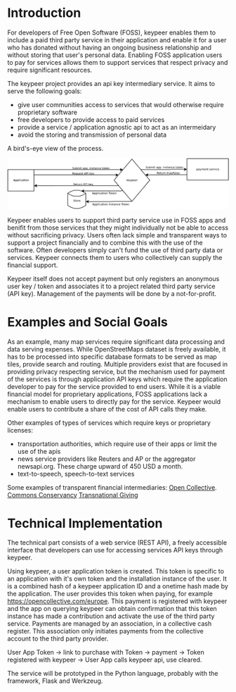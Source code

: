 # Introduction

For developers of Free Open Software (FOSS), keypeer enables them to include a paid third party service in their application and enable it for a user who has donated without having an ongoing business relationship and without storing that user's personal data. Enabling FOSS application users to pay for services allows them to support services that respect privacy and require significant resources.

The keypeer project provides an api key intermediary service. It aims to serve the following goals:

  * give user communities access to services that would otherwise require proprietary software
  * free developers to provide access to paid services
  * provide a service / application agnostic api to act as an intermeidary
  * avoid the storing and transmission of personal data 

A bird's-eye view of the process.

![An overview of the actors and actions involving keypeer](overview.png)

Keypeer enables users to support third party service use in FOSS apps and benifit from those services that they might individually not be able to access without sacrificing privacy. Users often lack simple and transparent ways to support a project financially and to combine this with the use of the software.  Often developers simply can't fund the use of third party data or services. Keypeer connects them to users who collectively can supply the financial support.

Keypeer itself does not accept payment but only registers an anonymous user key / token and associates it to a project related third party service (API key). Management of the payments will be done by a not-for-profit.

# Examples and Social Goals

As an example, many map services require significant data processing and data serving expenses. While OpenStreetMaps dataset is freely available, it has to be processed into specific database formats to be served as map tiles, provide search and routing. Multiple providers exist that are focused in providing privacy respecting service, but the mechanism used for payment of the services is through application API keys which  require the application developer to pay for the service provided to end users. While it is a viable financial model for proprietary applications, FOSS applications lack a mechanism to enable users to directly pay for the service. Keypeer would enable users to contribute a share of the cost of API calls they make.

Other examples of types of services which require keys or proprietary licenses:

  * transportation authorities, which require use of their apps or limit the use of the apis
  * news service providers like Reuters and AP or the aggregator newsapi.org. These charge upward of 450 USD a month. 
  * text-to-speech, speech-to-text services

Some examples of transparent financial intermediaries: [Open Collective](https://opencollective.com/europe). [Commons Conservancy](https://commonsconservancy.org/) [Transnational Giving](https://www.transnationalgiving.eu/)

# Technical Implementation

The technical part consists of a web service (REST API), a freely accessible interface that developers can use for accessing services API keys through keypeer.

Using keypeer, a user application token is created. This token is specific to an application with it's own token and the installation instance of the user. It is a combined hash of a keypeer application ID and a onetime hash made by the application. The user provides this token when paying, for example https://opencollective.com/europe. This payment is registered with keypeer and the app on querying keypeer can obtain confirmation that this token instance has made a contribution and activate the use of the third party service. Payments are managed by an association, in a collective cash register. This association only initiates payments from the collective account to the third party provider. 

User App Token → link to purchase with Token → payment → Token registered with keypeer → User App calls keypeer api, use cleared.

The service will be prototyped in the Python language, probably with the framework, Flask and Werkzeug. 
